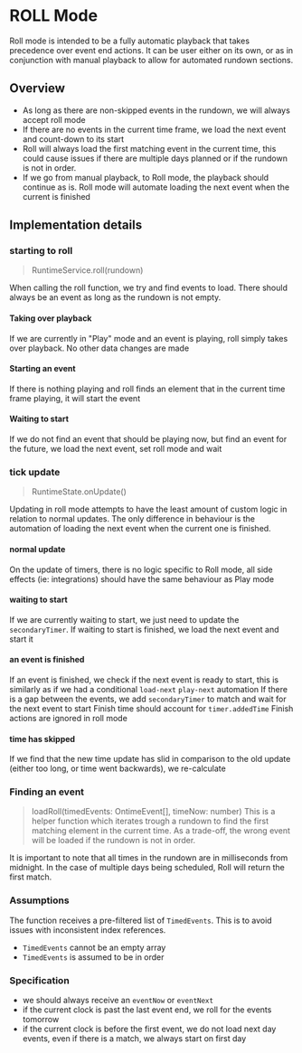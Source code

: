# ROLL Mode

Roll mode is intended to be a fully automatic playback that takes precedence over event end actions.
It can be user either on its own, or as in conjunction with manual playback to allow for automated rundown sections.

## Overview
- As long as there are non-skipped events in the rundown, we will always accept roll mode
- If there are no events in the current time frame, we load the next event and count-down to its start
- Roll will always load the first matching event in the current time, this could cause issues if there are multiple days planned or if the rundown is not in order.
- If we go from manual playback, to Roll mode, the playback should continue as is. Roll mode will automate loading the next event when the current is finished

## Implementation details

### starting to roll
> RuntimeService.roll(rundown)

When calling the roll function, we try and find events to load. There should always be an event as long as the rundown is not empty.

#### Taking over playback
If we are currently in "Play" mode and an event is playing, roll simply takes over playback. No other data changes are made

#### Starting an event
If there is nothing playing and roll finds an element that in the current time frame playing, it will start the event

#### Waiting to start
If we do not find an event that should be playing now, but find an event for the future, we load the next event, set roll mode and wait

### tick update 
> RuntimeState.onUpdate()

Updating in roll mode attempts to have the least amount of custom logic in relation to normal updates. The only difference in behaviour is the automation of loading the next event when the current one is finished.

#### normal update
On the update of timers, there is no logic specific to Roll mode, all side effects (ie: integrations) should have the same behaviour as Play mode

#### waiting to start
If we are currently waiting to start, we just need to update the `secondaryTimer`.
If waiting to start is finished, we load the next event and start it

#### an event is finished
If an event is finished, we check if the next event is ready to start, this is similarly as if we had a conditional `load-next` `play-next` automation
If there is a gap between the events, we add `secondaryTimer` to match and wait for the next event to start
Finish time should account for `timer.addedTime`
Finish actions are ignored in roll mode

#### time has skipped
If we find that the new time update has slid in comparison to the old update (either too long, or time went backwards), we re-calculate

### Finding an event 
> loadRoll(timedEvents: OntimeEvent[], timeNow: number)
This is a helper function which iterates trough a rundown to find the first matching element in the current time. As a trade-off, the wrong event will be loaded if the rundown is not in order.

It is important to note that all times in the rundown are in milliseconds from midnight. In the case of multiple days being scheduled, Roll will return the first match.

### Assumptions
The function receives a pre-filtered list of `TimedEvents`. This is to avoid issues with inconsistent index references. 
- `TimedEvents` cannot be an empty array
- `TimedEvents` is assumed to be in order

### Specification
- we should always receive an `eventNow` or `eventNext`
- if the current clock is past the last event end, we roll for the events tomorrow
- if the current clock is before the first event, we do not load next day events, even if there is a match, we always start on first day
